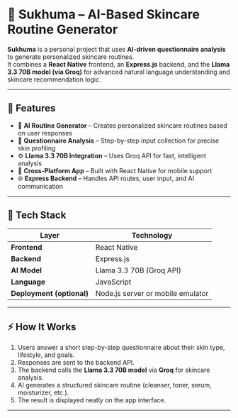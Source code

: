 # 🌸 Sukhuma – AI-Based Skincare Routine Generator

**Sukhuma** is a personal project that uses **AI-driven questionnaire analysis** to generate personalized skincare routines.  
It combines a **React Native** frontend, an **Express.js** backend, and the **Llama 3.3 70B model (via Groq)** for advanced natural language understanding and skincare recommendation logic.

---

## 🚀 Features

- 🧴 **AI Routine Generator** – Creates personalized skincare routines based on user responses  
- 💬 **Questionnaire Analysis** – Step-by-step input collection for precise skin profiling  
- ⚙️ **Llama 3.3 70B Integration** – Uses Groq API for fast, intelligent analysis  
- 📱 **Cross-Platform App** – Built with React Native for mobile support  
- 🌐 **Express Backend** – Handles API routes, user input, and AI communication  

---

## 🧠 Tech Stack

| Layer | Technology |
|-------|-------------|
| **Frontend** | React Native |
| **Backend** | Express.js |
| **AI Model** | Llama 3.3 70B (Groq API) |
| **Language** | JavaScript |
| **Deployment (optional)** | Node.js server or mobile emulator |

---

## ⚡ How It Works

1. Users answer a short step-by-step questionnaire about their skin type, lifestyle, and goals.  
2. Responses are sent to the backend API.  
3. The backend calls the **Llama 3.3 70B model** via **Groq** for skincare analysis.  
4. AI generates a structured skincare routine (cleanser, toner, serum, moisturizer, etc.).  
5. The result is displayed neatly on the app interface.

---

